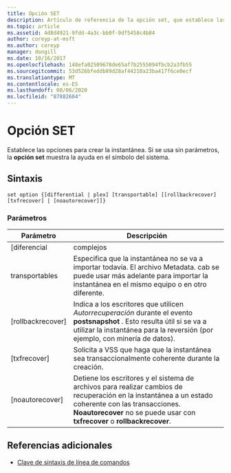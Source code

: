```yaml
---
title: Opción SET
description: Artículo de referencia de la opción set, que establece las opciones para la creación de instantáneas.
ms.topic: article
ms.assetid: 4d8d4921-9fdd-4a3c-bb0f-9df5458c4b84
author: coreyp-at-msft
ms.author: coreyp
manager: dongill
ms.date: 10/16/2017
ms.openlocfilehash: 148efa02509678de65af7b2555094fbcb2a3fb55
ms.sourcegitcommit: 53d526bfeddb89d28af44210a23ba417f6ce0ecf
ms.translationtype: MT
ms.contentlocale: es-ES
ms.lasthandoff: 08/06/2020
ms.locfileid: "87882604"
---
```

# <a name="set-option"></a>Opción SET

Establece las opciones para crear la instantánea. Si se usa sin parámetros, la **opción set** muestra la ayuda en el símbolo del sistema.

## <a name="syntax"></a>Sintaxis

```
set option {[differential | plex] [transportable] [[rollbackrecover] [txfrecover] | [noautorecover]]}
```

### <a name="parameters"></a>Parámetros

|     Parámetro     |                                                                                                  Descripción                                                                                                  |
|-------------------|---------------------------------------------------------------------------------------------------------------------------------------------------------------------------------------------------------------|
|   [diferencial   |                                                                                                     complejos                                                                                                     |
|  transportables  |                       Especifica que la instantánea no se va a importar todavía. El archivo Metadata. cab se puede usar más adelante para importar la instantánea en el mismo equipo o en otro diferente.                       |
| [rollbackrecover] |                     Indica a los escritores que utilicen *Autorrecuperación* durante el evento **postsnapshot** . Esto resulta útil si se va a utilizar la instantánea para la reversión (por ejemplo, con minería de datos).                      |
|   [txfrecover]    |                                                               Solicita a VSS que haga que la instantánea sea transaccionalmente coherente durante la creación.                                                                |
|  [noautorecover]  | Detiene los escritores y el sistema de archivos para realizar cambios de recuperación en la instantánea a un estado coherente con las transacciones. **Noautorecover** no se puede usar con **txfrecover** o **rollbackrecover**. |

## <a name="additional-references"></a>Referencias adicionales

- [Clave de sintaxis de línea de comandos](command-line-syntax-key.md)